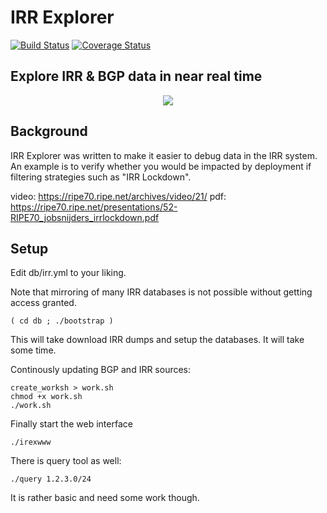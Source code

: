 IRR Explorer
============

[![Build Status](https://travis-ci.org/job/irrexplorer.svg?branch=master)](https://travis-ci.org/job/irrexplorer)
[![Coverage Status](https://coveralls.io/repos/job/irrexplorer/badge.svg?branch=master)](https://coveralls.io/r/job/irrexplorer?branch=master)

Explore IRR & BGP data in near real time
----------------------------------------

<p align="center">
    <img src="https://raw.githubusercontent.com/job/irrexplorer/master/docs/irrexplorer-logo.png" />
</p>

Background
----------

IRR Explorer was written to make it easier to debug data in the IRR
system. An example is to verify whether you would be impacted by deployment
if filtering strategies such as "IRR Lockdown".

video: https://ripe70.ripe.net/archives/video/21/
pdf: https://ripe70.ripe.net/presentations/52-RIPE70_jobsnijders_irrlockdown.pdf


Setup
-----

Edit db/irr.yml to your liking.

Note that mirroring of many IRR databases is not possible without getting
access granted.

```
( cd db ; ./bootstrap )
```
This will take download IRR dumps and setup the databases. It will take some time.

Continously updating BGP and IRR sources:
```
create_worksh > work.sh
chmod +x work.sh
./work.sh
```

Finally start the web interface
```
./irexwww
```

There is query tool as well:
```
./query 1.2.3.0/24
```
It is rather basic and need some work though.


